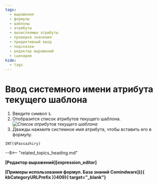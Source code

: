 ```yaml
---
tags:
  - выражения
  - формулы
  - шаблоны
  - атрибуты
  - вычисляемые атрибуты
  - проверка значения
  - предиктивный ввод
  - подсказки
  - редактор выражений
  - сценарии
hide:
  - tags
---
```

# Ввод системного имени атрибута текущего шаблона

1. Введите символ `$`.
2. Отобразится список атрибутов текущего шаблона.
    *![Список атрибутов текущего шаблона](formula_editor_template_attribute_autocomplete.png)*
3. Дважды нажмите системное имя атрибута, чтобы вставить его в формулу.

```mysql title="Пример: формула, возвращающая целочисленное значение атрибута Passazhiry в текущей записи"
INT($Passazhiry)
```

--8<-- "related_topics_heading.md"

**[Редактор выражений][expression_editor]**

**[Примеры использования формул. База знаний Comindware]({{ kbCategoryURLPrefix }}409){:target="_blank"}**